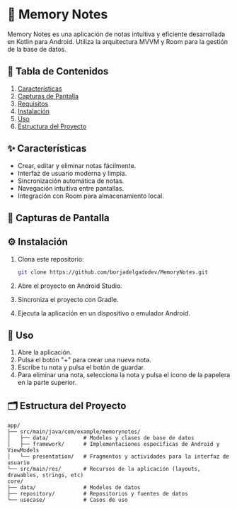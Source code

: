 # 📒 Memory Notes

Memory Notes es una aplicación de notas intuitiva y eficiente desarrollada en Kotlin para Android. Utiliza la arquitectura MVVM y Room para la gestión de la base de datos.
 
## 📑 Tabla de Contenidos

1. [Características](#-características)
2. [Capturas de Pantalla](#-capturas-de-pantalla)
3. [Requisitos](#-requisitos)
4. [Instalación](#-instalación)
5. [Uso](#-uso)
6. [Estructura del Proyecto](#-estructura-del-proyecto)

## ✨ Características

- Crear, editar y eliminar notas fácilmente.
- Interfaz de usuario moderna y limpia.
- Sincronización automática de notas.
- Navegación intuitiva entre pantallas.
- Integración con Room para almacenamiento local.

## 📸 Capturas de Pantalla


## ⚙️ Instalación

1. Clona este repositorio:

    ```bash
    git clone https://github.com/borjadelgadodev/MemoryNotes.git
    ```

2. Abre el proyecto en Android Studio.
3. Sincroniza el proyecto con Gradle.
4. Ejecuta la aplicación en un dispositivo o emulador Android.

## 🚀 Uso

1. Abre la aplicación.
2. Pulsa el botón "+" para crear una nueva nota.
3. Escribe tu nota y pulsa el botón de guardar.
4. Para eliminar una nota, selecciona la nota y pulsa el ícono de la papelera en la parte superior.

## 🗂 Estructura del Proyecto

```plaintext
app/
├── src/main/java/com/example/memorynotes/
│   ├── data/           # Modelos y clases de base de datos
│   ├── framework/      # Implementaciones específicas de Android y ViewModels
│   └── presentation/   # Fragmentos y actividades para la interfaz de usuario
└── src/main/res/       # Recursos de la aplicación (layouts, drawables, strings, etc)
core/
├── data/               # Modelos de datos
├── repository/         # Repositorios y fuentes de datos
└── usecase/            # Casos de uso
